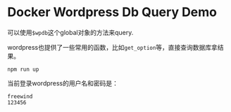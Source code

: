 Docker Wordpress Db Query Demo
===========================

可以使用`$wpdb`这个global对象的方法来query.

wordpress也提供了一些常用的函数，比如`get_option`等，直接查询数据库拿结果。

```
npm run up
```

当前登录wordpress的用户名和密码是：

```
freewind
123456
```

